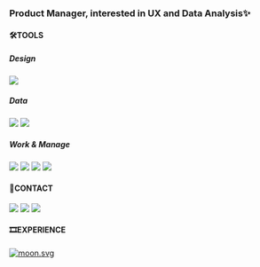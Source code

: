 ### Product Manager, interested in UX and Data Analysis✨
<!--
[![Solved.ac Profile](http://mazassumnida.wtf/api/generate_badge?boj=백준아이디)](https://solved.ac/백준아이디)
--> 

#### 🛠️TOOLS
##### Design
<img src="https://img.shields.io/badge/Figma-F24E1E?style=flat-square&logo=Figma&logoColor=white"/></a>
##### Data
<img src="https://img.shields.io/badge/MySQL-4479A1?style=flat-square&logo=SQL&logoColor=white"/></a>
<img src="https://img.shields.io/badge/Python-3776AB?style=flat-square&logo=Python&logoColor=white"/></a>
##### Work & Manage
<img src="https://img.shields.io/badge/Jira-0052CC?style=flat-square&logo=Jira&logoColor=white"/></a>
<img src="https://img.shields.io/badge/Confluence-172B4D?style=flat-square&logo=Confluence&logoColor=white"/></a>
<img src="https://img.shields.io/badge/Notion-000000?style=flat-square&logo=Notion&logoColor=white"/></a>
<img src="https://img.shields.io/badge/Slack-4A154B?style=flat-square&logo=Slack&logoColor=white"/></a>
#### 🤝CONTACT
<a href="https://www.linkedin.com/in/yugcho" target="_blank"><img src="https://img.shields.io/badge/LinkedIn-0A66C2?style=flat-square&logo=Yugyeong Cho&logoColor=white"/></a>
<a href="https://yugcho.tistory.com/" target="_blank"><img src="https://img.shields.io/badge/Tistory-00000?style=flat-square&logo=Blog&logoColor=white"/></a>
<a href="mailto:yugcho.ux@gmail.com" target="_blank"><img src="https://img.shields.io/badge/Gmail-EA4335?style=flat-square&logo=yugcho.ux&logoColor=white"/></a>
#### 🎞️EXPERIENCE
<a href="https://github.com/Dolhareubab"><img src="https://9oormthon-badge.minung.dev/badge.svg?text=%EB%8F%8C%ED%95%98%EB%A5%B4%EB%B0%A5&speed=1" alt="moon.svg"></a>

<!--
**yugcho/yugcho** is a ✨ _special_ ✨ repository because its `README.md` (this file) appears on your GitHub profile.

Here are some ideas to get you started:

- 🔭 I’m currently working on ...
- 🌱 I’m currently learning ...
- 👯 I’m looking to collaborate on ...
- 🤔 I’m looking for help with ...
- 💬 Ask me about ...
- 📫 How to reach me: ...
- 😄 Pronouns: ...
- ⚡ Fun fact: ...
-->
